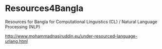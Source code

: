 Resources4Bangla
================

Resources for Bangla for Computational Linguistics (CL) / Natural Language Processing (NLP)

http://www.mohammadnasiruddin.eu/under-resourced-language-urlang.html
